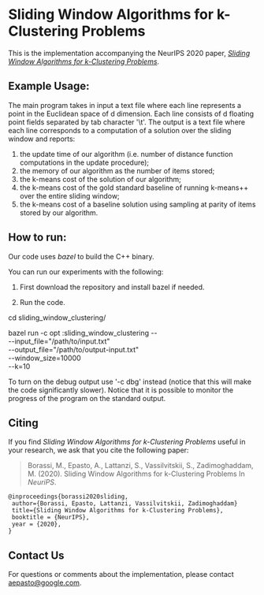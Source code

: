 Sliding Window Algorithms for k-Clustering Problems
===============================

This is the implementation accompanying the NeurIPS 2020 paper,
[_Sliding Window Algorithms for k-Clustering Problems_](https://arxiv.org/abs/2006.05850).


Example Usage:
--------------

The main program takes in input a text file where each line represents a point
in the Euclidean space of d dimension. Each line consists of d floating point
fields separated by tab character '\t'. The output is a text file where each
line corresponds to a computation of a solution over the sliding window and
reports:
1) the update time of our algorithm (i.e. number of distance function
computations in the update procedure);
2) the memory of our algorithm as the number of items stored;
3) the k-means cost of the solution of our algorithm;
4) the k-means cost of the gold standard baseline of running k-means++
 over the entire sliding window;
5) the k-means cost of a baseline solution using sampling at parity of items
 stored by our algorithm.


How to run:
-------
Our code uses *bazel* to build the C++ binary.

You can run our experiments with the following:

1) First download the repository and install bazel if needed.

2) Run the code.

cd sliding_window_clustering/

bazel run -c opt :sliding_window_clustering -- \
 --input_file="/path/to/input.txt" \
 --output_file="/path/to/output-input.txt" \
 --window_size=10000 \
 --k=10

To turn on the debug output use '-c dbg' instead (notice that this will make the
code significantly slower). Notice that it is possible to monitor the progress
of the program on the standard output.

Citing
------
If you find _Sliding Window Algorithms for k-Clustering Problems_ useful in your
research, we ask that you cite the following paper:

> Borassi, M., Epasto, A., Lattanzi, S., Vassilvitskii, S., Zadimoghaddam, M. (2020).
> Sliding Window Algorithms for k-Clustering Problems
> In _NeuriPS_.

    @inproceedings{borassi2020sliding,
     author={Borassi, Epasto, Lattanzi, Vassilvitskii, Zadimoghaddam}
     title={Sliding Window Algorithms for k-Clustering Problems},
     booktitle = {NeurIPS},
     year = {2020},
    }

Contact Us
----------
For questions or comments about the implementation, please contact
<aepasto@google.com>.
